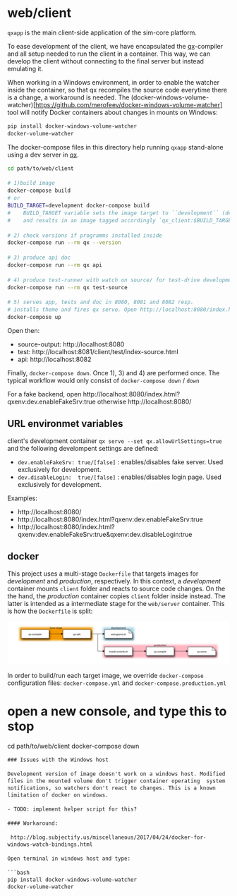# web/client

``qxapp`` is the main client-side application of the sim-core platform.

To ease development of the client, we have encapsulated the [qx]-compiler and all setup needed to run the client in a container. This way, we can develop the
client without connecting to the final server but instead emulating it.

When working in a Windows environment, in order to enable the watcher inside the container, so that qx recompiles the source code everytime there is a change, a workaround is needed. The (docker-windows-volume-watcher)[https://github.com/merofeev/docker-windows-volume-watcher] tool will notify Docker containers about changes in mounts on Windows:
```bash
pip install docker-windows-volume-watcher
docker-volume-watcher
```

The docker-compose files in this directory help running ``qxapp`` stand-alone using a dev server in [qx].
```bash
cd path/to/web/client

# 1)build image
docker-compose build
# or
BUILD_TARGET=development docker-compose build
#    BUILD_TARGET variable sets the image target to ``development`` (default) or ``build``
#    and results in an image tagged accordingly `qx_client:$BUILD_TARGET1

# 2) check versions if programms installed inside
docker-compose run --rm qx --version

# 3) produce api doc
docker-compose run --rm qx api

# 4) produce test-runner with watch on source/ for test-drive development
docker-compose run --rm qx test-source

# 5) serves app, tests and doc in 8080, 8081 and 8082 resp.
# installs theme and fires qx serve. Open http://localhost:8080/index.html?qxenv:dev.enableFakeSrv:true
docker-compose up

```
Open then:

- source-output: http://localhost:8080
- test: http://localhost:8081/client/test/index-source.html
- api: http://localhost:8082

Finally, ``docker-compose down``. Once 1), 3) and 4) are performed once. The typical workflow would only consist of ``docker-compose down`` / ``down``


For a fake backend, open http://localhost:8080/index.html?qxenv:dev.enableFakeSrv:true otherwise http://localhost:8080/

## URL environmet variables

client's development container ``qx serve --set qx.allowUrlSettings=true`` and the following develompent settings are defined:

 - ``dev.enableFakeSrv: true/[false]`` : enables/disables fake server. Used exclusively for development.
 - ``dev.disableLogin:  true/[false]``  : enables/disables login page. Used exclusively for development.

 Examples:
  - http://localhost:8080/
  - http://localhost:8080/index.html?qxenv:dev.enableFakeSrv:true
  - http://localhost:8080/index.html?qxenv:dev.enableFakeSrv:true&qxenv:dev.disableLogin:true

## docker

This project uses a multi-stage ``Dockerfile`` that targets images for *development*
and *production*, respectively. In this context, a *development* container mounts
``client`` folder and reacts to source code changes. On the the hand, the
*production* container copies ``client`` folder inside instead. The latter is intended as a intermediate stage for the ``web/server`` container. This is how the ``Dockerfile`` is split:

[![service-web](docs/img/dockerfile.svg)](http://interactive.blockdiag.com/image?compression=deflate&encoding=base64&src=eJx9kMFuwyAMhu99Cot79gJRd-h5h92rHkhiJSgupkCiVlPfvQYyiU5rkUDYv_g__3TE_TwYPcLPDkChjf7m2Nj4ESYFxzBph3vLEU9JvlwhoF_xj7KD0fPisgXpDgn2oDodsAlRj6ha6UPaYtD0fHaG0Ks2l2GYlUj32gMqG-d5WPpo2BYbWT0T-6R9mXGK38bOIm2aMlaYRIKRKKZLMTIINu5WlRjp0UvygCsSu7P8yQv0gRas0M-fV7zlrDJD8wklc7r9N2vuV9P-1mXe9q3dMz_PdX8APQWRAQ)

In order to build/run each target image, we override ``docker-compose`` configuration files: ``docker-compose.yml`` and ``docker-compose.production.yml``


# open a new console, and type this to stop
cd path/to/web/client
docker-compose down
```
### Issues with the Windows host

Development version of image doesn't work on a windows host. Modified files in the mounted volume don't trigger container operating  system notifications, so watchers don't react to changes. This is a known limitation of docker on windows.

- TODO: implement helper script for this?

#### Workaround:

 http://blog.subjectify.us/miscellaneous/2017/04/24/docker-for-windows-watch-bindings.html

Open terminal in windows host and type:

```bash
pip install docker-windows-volume-watcher
docker-volume-watcher
```

[qx]:http://www.qooxdoo.org/
